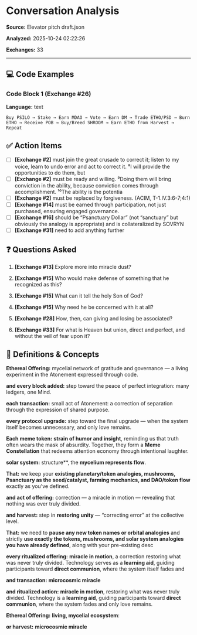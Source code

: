 # Conversation Analysis

**Source:** Elevator pitch draft.json

**Analyzed:** 2025-10-24 02:22:26

**Exchanges:** 33

---

## 💻 Code Examples

### Code Block 1 (Exchange #26)

**Language:** text

```text
Buy PSILO → Stake → Earn MDAO → Vote → Earn DM → Trade ETHO/PSD → Burn ETHO → Receive POB → Buy/Breed SHROOM → Earn ETHO from Harvest → Repeat
```

## ✅ Action Items

- [ ] **[Exchange #2]** must join the great crusade to correct it; listen to my voice, learn to undo error and act to correct it. ⁸I will provide the opportunities to do them, but
- [ ] **[Exchange #2]** must be ready and willing. ⁹Doing them will bring conviction in the ability, because conviction comes through accomplishment. ¹⁰The ability is the potentia
- [ ] **[Exchange #2]** must be replaced by forgiveness. (ACIM, T-1.IV.3:6-7;4:1)
- [ ] **[Exchange #14]** must be earned through participation, not just purchased, ensuring engaged governance.
- [ ] **[Exchange #16]** should be “Psanctuary Dollar” (not “sanctuary” but obviously the analogy is appropriate) and is collateralized by SOVRYN
- [ ] **[Exchange #31]** need to add anything further

## ❓ Questions Asked

1. **[Exchange #13]** Explore more into miracle dust?

2. **[Exchange #15]** Who would make defense of something that he recognized as this?

3. **[Exchange #15]** What can it tell the holy Son of God?

4. **[Exchange #15]** Why need he be concerned with it at all?

5. **[Exchange #28]** How, then, can giving and losing be associated?

6. **[Exchange #33]** For what is Heaven but union, direct and perfect, and without the veil of fear upon it?

## 📖 Definitions & Concepts

**Ethereal Offering:** mycelial network of gratitude and governance — a living experiment in the Atonement expressed through code.

**and every block added:** step toward the peace of perfect integration: many ledgers, one Mind.

**each transaction:** small act of Atonement: a correction of separation through the expression of shared purpose.

**every protocol upgrade:** step toward the final upgrade — when the system itself becomes unnecessary, and only love remains.

**Each meme token:** **strain of humor and insight**, reminding us that truth often wears the mask of absurdity. Together, they form a **Meme Constellation** that redeems attention economy through intentional laughter.

**solar system:** structure**, the **mycelium represents flow**.

**That:** we keep your **existing planetary/token analogies, mushrooms, Psanctuary as the seed/catalyst, farming mechanics, and DAO/token flow** exactly as you’ve defined.

**and act of offering:** correction — a miracle in motion — revealing that nothing was ever truly divided.

**and harvest:** step in **restoring unity** — “correcting error” at the collective level.

**That:** we need to **pause any new token names or orbital analogies** and strictly **use exactly the tokens, mushrooms, and solar system analogies you have already defined**, along with your pre-existing desc

**every ritualized offering:** **miracle in motion**, a correction restoring what was never truly divided. Technology serves as a **learning aid**, guiding participants toward **direct communion**, where the system itself fades and

**and transaction:** **microcosmic miracle**

**and ritualized action:** **miracle in motion**, restoring what was never truly divided. Technology is a **learning aid**, guiding participants toward **direct communion**, where the system fades and only love remains.

**Ethereal Offering:** **living, mycelial ecosystem**:

**or harvest:** **microcosmic miracle**

